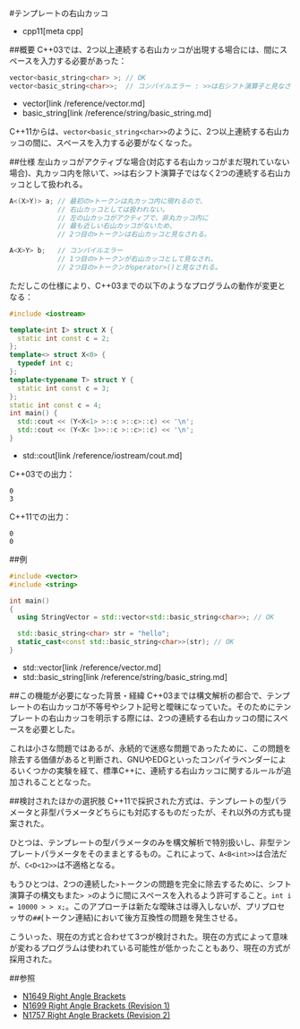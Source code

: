 #テンプレートの右山カッコ
* cpp11[meta cpp]

##概要
C++03では、2つ以上連続する右山カッコが出現する場合には、間にスペースを入力する必要があった：

```cpp
vector<basic_string<char> >; // OK
vector<basic_string<char>>;  // コンパイルエラー : >>は右シフト演算子と見なされる
```
* vector[link /reference/vector.md]
* basic_string[link /reference/string/basic_string.md]

C++11からは、`vector<basic_string<char>>`のように、2つ以上連続する右山カッコの間に、スペースを入力する必要がなくなった。


##仕様
左山カッコがアクティブな場合(対応する右山カッコがまだ現れていない場合)、丸カッコ内を除いて、`>>`は右シフト演算子ではなく2つの連続する右山カッコとして扱われる。

```cpp
A<(X>Y)> a; // 最初の>トークンは丸カッコ内に現れるので、
            // 右山カッコとしては扱われない。
            // 左の山カッコがアクティブで、非丸カッコ内に
            // 最も近しい右山カッコがないため、
            // 2つ目の>トークンは右山カッコと見なされる。

A<X>Y> b;   // コンパイルエラー
            // 1つ目の>トークンが右山カッコとして見なされ、
            // 2つ目の>トークンがoperator>()と見なされる。
```

ただしこの仕様により、C++03までの以下のようなプログラムの動作が変更となる：

```cpp
#include <iostream>

template<int I> struct X {
  static int const c = 2;
};
template<> struct X<0> {
  typedef int c;
};
template<typename T> struct Y {
  static int const c = 3;
};
static int const c = 4;
int main() {
  std::cout << (Y<X<1> >::c >::c>::c) << '\n';
  std::cout << (Y<X< 1>>::c >::c>::c) << '\n';
}
```
* std::cout[link /reference/iostream/cout.md]

C++03での出力：

```
0
3
```

C++11での出力：

```
0
0
```


##例
```cpp
#include <vector>
#include <string>

int main()
{
  using StringVector = std::vector<std::basic_string<char>>; // OK

  std::basic_string<char> str = "hello";
  static_cast<const std::basic_string<char>>(str); // OK
}
```
* std::vector[link /reference/vector.md]
* std::basic_string[link /reference/string/basic_string.md]


##この機能が必要になった背景・経緯
C++03までは構文解析の都合で、テンプレートの右山カッコが不等号やシフト記号と曖昧になっていた。そのためにテンプレートの右山カッコを明示する際には、2つの連続する右山カッコの間にスペースを必要とした。

これは小さな問題ではあるが、永続的で迷惑な問題であったために、この問題を除去する価値があると判断され、GNUやEDGといったコンパイラベンダーによるいくつかの実験を経て、標準C++に、連続する右山カッコに関するルールが追加されることとなった。


##検討されたほかの選択肢
C++11で採択された方式は、テンプレートの型パラメータと非型パラメータどちらにも対応するものだったが、それ以外の方式も提案された。

ひとつは、テンプレートの型パラメータのみを構文解析で特別扱いし、非型テンプレートパラメータをそのままとするもの。これによって、`A<B<int>>`は合法だが、`C<D<12>>`は不適格となる。

もうひとつは、2つの連続した`>`トークンの問題を完全に除去するために、シフト演算子の構文もまた`> >`のように間にスペースを入れるよう許可すること。`int i = 10000 > > x;`。このアプローチは新たな曖昧さは導入しないが、プリプロセッサの`##`(トークン連結)において後方互換性の問題を発生させる。

こういった、現在の方式と合わせて3つが検討された。現在の方式によって意味が変わるプログラムは使われている可能性が低かったこともあり、現在の方式が採用された。


##参照
- [N1649 Right Angle Brackets](http://www.open-std.org/jtc1/sc22/wg21/docs/papers/2004/n1649.html)
- [N1699 Right Angle Brackets (Revision 1)](http://www.open-std.org/jtc1/sc22/wg21/docs/papers/2004/n1699.html)
- [N1757 Right Angle Brackets (Revision 2)](http://www.open-std.org/jtc1/sc22/wg21/docs/papers/2005/n1757.html)

